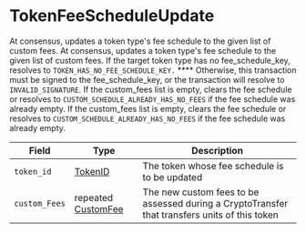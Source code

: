 # TokenFeeScheduleUpdate

At consensus, updates a token type's fee schedule to the given list of custom fees. At consensus, updates a token type's fee schedule to the given list of custom fees. If the target token type has no fee\_schedule\_key, resolves to `TOKEN_HAS_NO_FEE_SCHEDULE_KEY.` \*\*\*\* Otherwise, this transaction must be signed to the fee\_schedule\_key, or the transaction will resolve to `INVALID_SIGNATURE`. If the custom\_fees list is empty, clears the fee schedule or resolves to `CUSTOM_SCHEDULE_ALREADY_HAS_NO_FEES` if the fee schedule was already empty. If the custom\_fees list is empty, clears the fee schedule or resolves to `CUSTOM_SCHEDULE_ALREADY_HAS_NO_FEES` if the fee schedule was already empty.

| Field         | Type                                          | Description                                                                                   |
| ------------- | --------------------------------------------- | --------------------------------------------------------------------------------------------- |
| `token_id`    | [TokenID](../basic-types/tokenid.md)          | The token whose fee schedule is to be updated                                                 |
| `custom_Fees` | repeated [CustomFee](customfees/customfee.md) | The new custom fees to be assessed during a CryptoTransfer that transfers units of this token |
